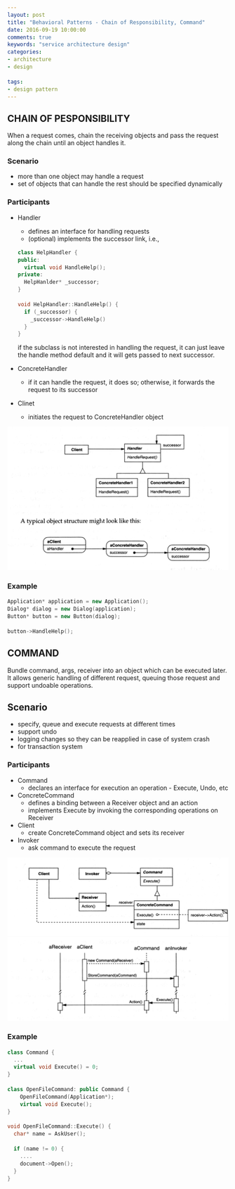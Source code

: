 ```yaml
---
layout: post
title: "Behavioral Patterns - Chain of Responsibility, Command"
date: 2016-09-19 10:00:00
comments: true
keywords: "service architecture design"
categories:
- architecture
- design

tags:
- design pattern 
---
```


## CHAIN OF PESPONSIBILITY

When a request comes, chain the receiving objects and pass the request along the chain until an object handles it.

### Scenario

- more than one object may handle a request
- set of objects that can handle the rest should be specified dynamically

### Participants

- Handler

  - defines an interface for handling requests
  - (optional) implements the successor link, i.e.,

  ```c++
  class HelpHandler {
  public:
    virtual void HandleHelp();
  private:
    HelpHanlder* _successor;
  }

  void HelpHandler::HandleHelp() {
    if (_successor) {
      _successor->HandleHelp()
    }
  }
  ```

  if the subclass is not interested in handling the request, it can just leave the handle method default and it will gets passed to next successor.

- ConcreteHandler

  - if it can handle the request, it does so; otherwise, it forwards the request to its successor

- Clinet

  - initiates the request to ConcreteHandler object 

![chain_of_responsibility](/assets/images/chain_of_responsibility.jpg)

### Example

```cpp
Application* application = new Application();
Dialog* dialog = new Dialog(application);
Button* button = new Button(dialog);

button->HandleHelp();
```



## COMMAND

Bundle command, args, receiver into an object which can be executed later. It allows generic handling of different request, queuing those request and support undoable operations.

## Scenario

- specify, queue and execute requests at different times
- support undo
- logging changes so they can be reapplied in case of system crash
- for transaction system

### Participants

- Command
  - declares an interface for execution an operation - Execute, Undo, etc
- ConcreteCommand
  - defines a binding between a Receiver object and an action
  - implements Execute by invoking the corresponding operations on Receiver
- Client
  - create ConcreteCommand object and sets its receiver
- Invoker
  - ask command to execute the request

![command](/assets/images/command1.jpg)
![command](/assets/images/command2.jpg)

### Example

```cpp
class Command {
  ...
  virtual void Execute() = 0;
}

class OpenFileCommand: public Command {
 	OpenFileCommand(Application*);
  	virtual void Execute();
}

void OpenFileCommand::Execute() {
  char* name = AskUser();
  
  if (name != 0) {
    ....
    document->Open();
  }
}
```

